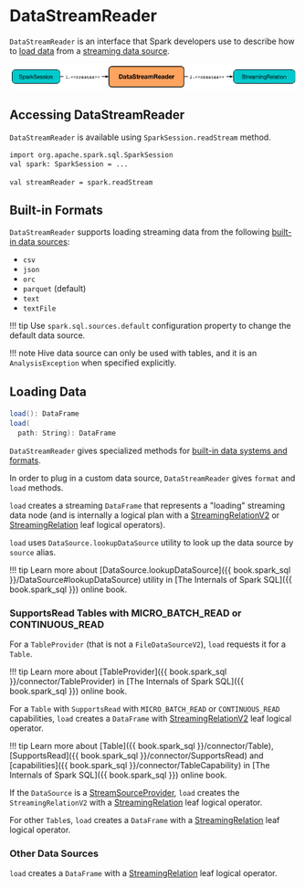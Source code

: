 # DataStreamReader

`DataStreamReader` is an interface that Spark developers use to describe how to [load data](#load) from a [streaming data source](datasources/index.md).

![DataStreamReader and The Others](images/DataStreamReader-SparkSession-StreamingRelation.png)

## <span id="readStream"> Accessing DataStreamReader

`DataStreamReader` is available using `SparkSession.readStream` method.

```text
import org.apache.spark.sql.SparkSession
val spark: SparkSession = ...

val streamReader = spark.readStream
```

## Built-in Formats

`DataStreamReader` supports loading streaming data from the following [built-in data sources](datasources/index.md):

* `csv`
* `json`
* `orc`
* `parquet` (default)
* `text`
* `textFile`

!!! tip
    Use `spark.sql.sources.default` configuration property to change the default data source.

!!! note
    Hive data source can only be used with tables, and it is an `AnalysisException` when specified explicitly.

## <span id="load"> Loading Data

```scala
load(): DataFrame
load(
  path: String): DataFrame
```

`DataStreamReader` gives specialized methods for [built-in data systems and formats](#built-in-formats).

In order to plug in a custom data source, `DataStreamReader` gives `format` and `load` methods.

`load` creates a streaming `DataFrame` that represents a "loading" streaming data node (and is internally a logical plan with a [StreamingRelationV2](logical-operators/StreamingRelationV2.md) or [StreamingRelation](logical-operators/StreamingRelation.md) leaf logical operators).

`load` uses `DataSource.lookupDataSource` utility to look up the data source by `source` alias.

!!! tip
    Learn more about [DataSource.lookupDataSource]({{ book.spark_sql }}/DataSource#lookupDataSource) utility in [The Internals of Spark SQL]({{ book.spark_sql }}) online book.

### SupportsRead Tables with MICRO_BATCH_READ or CONTINUOUS_READ

For a `TableProvider` (that is not a `FileDataSourceV2`), `load` requests it for a `Table`.

!!! tip
    Learn more about [TableProvider]({{ book.spark_sql }}/connector/TableProvider) in [The Internals of Spark SQL]({{ book.spark_sql }}) online book.

For a `Table` with `SupportsRead` with `MICRO_BATCH_READ` or `CONTINUOUS_READ` capabilities, `load` creates a `DataFrame` with [StreamingRelationV2](logical-operators/StreamingRelationV2.md) leaf logical operator.

!!! tip
    Learn more about [Table]({{ book.spark_sql }}/connector/Table), [SupportsRead]({{ book.spark_sql }}/connector/SupportsRead) and [capabilities]({{ book.spark_sql }}/connector/TableCapability) in [The Internals of Spark SQL]({{ book.spark_sql }}) online book.

If the `DataSource` is a [StreamSourceProvider](StreamSourceProvider.md), `load` creates the `StreamingRelationV2` with a [StreamingRelation](logical-operators/StreamingRelation.md) leaf logical operator.

For other `Table`s, `load` creates a `DataFrame` with a [StreamingRelation](logical-operators/StreamingRelation.md) leaf logical operator.

### Other Data Sources

`load` creates a `DataFrame` with a [StreamingRelation](logical-operators/StreamingRelation.md) leaf logical operator.
